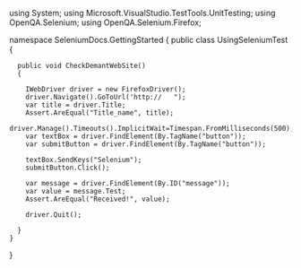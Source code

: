 using System;
using Microsoft.VisualStudio.TestTools.UnitTesting;
using OpenQA.Selenium;
using OpenQA.Selenium.Firefox;

namespace SeleniumDocs.GettingStarted
{
    public class UsingSeleniumTest
    {   
      
      public void CheckDemantWebSite()
      {
      
        IWebDriver driver = new FirefoxDriver();
        driver.Navigate().GoToUrl('http://   ");
        var title = driver.Title;
        Assert.AreEqual("Title_name", title);
        driver.Manage().Timeouts().ImplicitWait=Timespan.FromMilliseconds(500);
        var textBox = driver.FindElement(By.TagName("button"));
        var submitButton = driver.FindElement(By.TagName("button"));

        textBox.SendKeys("Selenium");
        submitButton.Click();

        var message = driver.FindElement(By.ID("message"));
        var value = message.Test;
        Assert.AreEqual("Received!", value);

        driver.Quit();

      }
    }
  }

